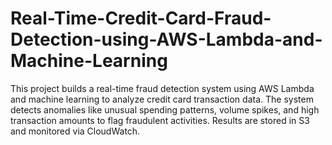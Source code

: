 # Real-Time-Credit-Card-Fraud-Detection-using-AWS-Lambda-and-Machine-Learning
This project builds a real-time fraud detection system using AWS Lambda and machine learning to analyze credit card transaction data. The system detects anomalies like unusual spending patterns, volume spikes, and high transaction amounts to flag fraudulent activities. Results are stored in S3 and monitored via CloudWatch.      

